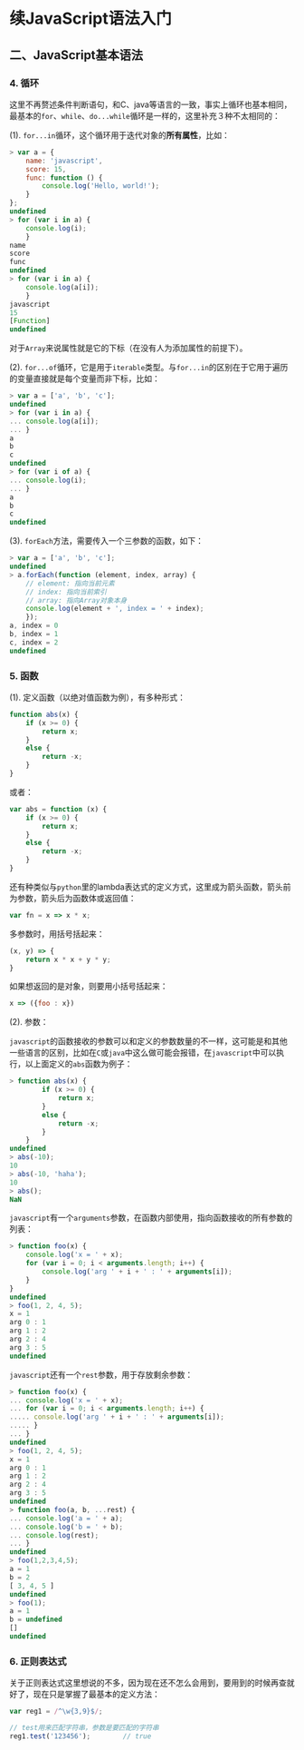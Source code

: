 # 续JavaScript语法入门

## 二、JavaScript基本语法

### 4. 循环

这里不再赘述条件判断语句，和C、java等语言的一致，事实上循环也基本相同，最基本的`for`、`while`、`do...while`循环是一样的，这里补充３种不太相同的：

(1). `for...in`循环，这个循环用于迭代对象的**所有属性**，比如：


```javascript
> var a = {
    name: 'javascript',
    score: 15,
    func: function () {
        console.log('Hello, world!');
    }
};
undefined
> for (var i in a) {
    console.log(i);
    }
name
score
func
undefined
> for (var i in a) {
    console.log(a[i]);
    }
javascript
15
[Function]
undefined
```

对于`Array`来说属性就是它的下标（在没有人为添加属性的前提下）。

(2). `for...of`循环，它是用于`iterable`类型。与`for...in`的区别在于它用于遍历的变量直接就是每个变量而非下标，比如：

```javascript
> var a = ['a', 'b', 'c'];
undefined
> for (var i in a) {
... console.log(a[i]);
... }
a
b
c
undefined
> for (var i of a) {
... console.log(i);
... }
a
b
c
undefined
```

(3). `forEach`方法，需要传入一个三参数的函数，如下：

```javascript
> var a = ['a', 'b', 'c'];
undefined
> a.forEach(function (element, index, array) {
    // element: 指向当前元素
    // index: 指向当前索引
    // array: 指向Array对象本身
    console.log(element + ', index = ' + index);
    });
a, index = 0
b, index = 1
c, index = 2
undefined
```

### 5. 函数

(1). 定义函数（以绝对值函数为例），有多种形式：

```javascript
function abs(x) {
    if (x >= 0) {
        return x;
    }
    else {
        return -x;
    }
}
```

或者：

```javascript
var abs = function (x) {
    if (x >= 0) {
        return x;
    }
    else {
        return -x;
    }
}
```

还有种类似与`python`里的lambda表达式的定义方式，这里成为箭头函数，箭头前为参数，箭头后为函数体或返回值：

```javascript
var fn = x => x * x;
```

多参数时，用括号括起来：

```javascript
(x, y) => {
    return x * x + y * y;
}
```

如果想返回的是对象，则要用小括号括起来：

```javascript
x => ({foo : x})
```

(2). 参数：

`javascript`的函数接收的参数可以和定义的参数数量的不一样，这可能是和其他一些语言的区别，比如在`C`或`java`中这么做可能会报错，在`javascript`中可以执行，以上面定义的`abs`函数为例子：

```javascript
> function abs(x) {
        if (x >= 0) {
            return x;
        }
        else {
            return -x;
        }
    }
undefined
> abs(-10);
10
> abs(-10, 'haha');
10
> abs();
NaN
```

`javascript`有一个`arguments`参数，在函数内部使用，指向函数接收的所有参数的列表：

```javascript
> function foo(x) {
    console.log('x = ' + x);
    for (var i = 0; i < arguments.length; i++) {
        console.log('arg ' + i + ' : ' + arguments[i]);
    }
}
undefined
> foo(1, 2, 4, 5);
x = 1
arg 0 : 1
arg 1 : 2
arg 2 : 4
arg 3 : 5
undefined
```

`javascript`还有一个`rest`参数，用于存放剩余参数：

```javascript
> function foo(x) {
... console.log('x = ' + x);
... for (var i = 0; i < arguments.length; i++) {
..... console.log('arg ' + i + ' : ' + arguments[i]);
..... }
... }
undefined
> foo(1, 2, 4, 5);
x = 1
arg 0 : 1
arg 1 : 2
arg 2 : 4
arg 3 : 5
undefined
> function foo(a, b, ...rest) {
... console.log('a = ' + a);
... console.log('b = ' + b);
... console.log(rest);
... }
undefined
> foo(1,2,3,4,5);
a = 1
b = 2
[ 3, 4, 5 ]
undefined
> foo(1);
a = 1
b = undefined
[]
undefined
```

### 6. 正则表达式

关于正则表达式这里想说的不多，因为现在还不怎么会用到，要用到的时候再查就好了，现在只是掌握了最基本的定义方法：

```javascript
var reg1 = /^\w{3,9}$/;

// test用来匹配字符串，参数是要匹配的字符串
reg1.test('123456');        // true
```
